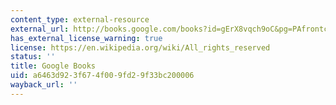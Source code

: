```yaml
---
content_type: external-resource
external_url: http://books.google.com/books?id=gErX8vqch9oC&pg=PAfrontcover
has_external_license_warning: true
license: https://en.wikipedia.org/wiki/All_rights_reserved
status: ''
title: Google Books
uid: a6463d92-3f67-4f00-9fd2-9f33bc200006
wayback_url: ''
---
```

